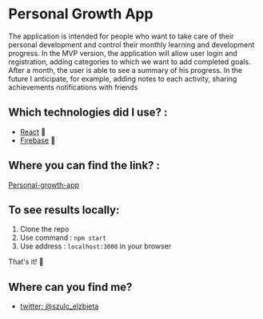 # Personal Growth App

The application is intended for people who want to take care of their personal development and control their monthly learning and development progress. In the MVP version, the application will allow user login and registration, adding categories to which we want to add completed goals. After a month, the user is able to see a summary of his progress. In the future I anticipate, for example, adding notes to each activity, sharing achievements notifications with friends

## Which technologies did I use? :

* [React](https://reactjs.org/) :speedboat:
* [Firebase](https://firebase.google.com/) :helicopter:
## Where you can find the link? : 
[Personal-growth-app](https://personal-growth-app.netlify.com/)

## To see results locally:
1. Clone the repo
2. Use command : `npm start`
3. Use address : `localhost:3000` in your browser

That's it! :rocket:

## Where can you find me?

* [twitter: @szulc_elzbieta](https://twitter.com/szulc_elzbieta)